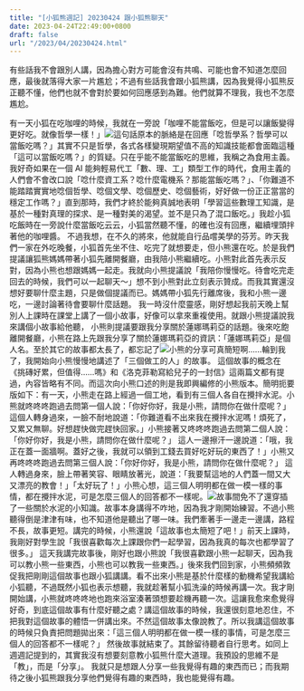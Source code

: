 ```yaml
---
title: "[小狐熊週記] 20230424 跟小狐熊聊天"
date: 2023-04-24T22:49:00+0800
draft: false
url: "/2023/04/20230424.html"
---
```


有些話我不會跟別人講，因為擔心對方可能會沒有共鳴、可能也會不知道怎麼回應，最後就落得大家一片尷尬；不過有些話我會跟小狐熊講，因為我覺得小狐熊反正聽不懂，他們也就不會對於要如何回應感到為難。他們就算不理我，我也不怎麼尷尬。

有一天小狐在吃咖哩的時候，我就在一旁說「咖哩不能當飯吃，但是可以讓飯變得更好吃。就像哲學一樣！」![](https://blogger.googleusercontent.com/img/proxy/AVvXsEjOTrL6veZo7pBu9WaF33oTDZzqGwcUNPiD1TpliaC67bRw81dqG2jQG6ukyJY6iGMQnf4uu63adR1_LN5LDUE2hJibwao0rIQqslrBFjRWCgYkc-UM1_djFEssA5Slr6RTskjsHzYs45n62er3zKil0Imb9pgHkYA7wNbWnzm5oZ42HP2LIs09QY2-hO75hBoyTTI-UDwX1nzC=s0-d-e1-ft&fit=max)這句話原本的脈絡是在回應「唸哲學系？哲學可以當飯吃嗎？」其實不只是哲學，各式各樣變現期望值不高的知識技能都會面臨這種「這可以當飯吃嗎？」的質疑。只在乎能不能當飯吃的思維，我稱之為食用主義。我好奇如果在一個 AI 能夠輕易代工「數、理、工」類型工作的時代，食用主義的人們會不會改口說「唸什麼資工系？唸什麼電機系？那能當飯吃嗎？」、「你難道不能踏踏實實地唸個哲學、唸個文學、唸個歷史、唸個藝術，好好做一份正正當當的穩定工作嗎？」直到那時，我們才終於能夠真誠地表明「學習這些數理工知識，是基於一種對真理的探求、是一種對美的渴望。並不是只為了混口飯吃。」我趁小狐吃飯時在一旁說什麼當飯吃云云，小狐當然聽不懂，的確也沒有回應，繼續埋頭拌著他的咖哩醬。 不過我想，在不久的將來，他就能自行品嚐美學的芬芳。昨天我們一家在外吃晚餐，小狐首先坐不住、吃完了就想要走，但小熊還在吃。於是我們提議讓狐熊媽媽帶著小狐先離開餐廳，由我陪小熊繼續吃。小熊對此首先表示反對，因為小熊也想跟媽媽一起走。我就向小熊提議說「我陪你慢慢吃。待會吃完走回去的時候，我們可以一起聊天～」想不到小熊對此立刻表示贊成。而我其實還沒想好要聊什麼主題，只是做個提議而已。媽媽帶小狐先行離席後，我和小熊一邊吃，一邊討論著待會要聊什麼話題。 我一時沒什麼靈感，剛好想起我前天晚上幫別人上課時在課堂上講了一個小故事，好像可以拿來重複使用。就跟小熊提議說我來講個小故事給他聽， 小熊則提議要跟我分享關於蓮娜瑪莉亞的話題。後來吃飽離開餐廳，小熊在路上先跟我分享了關於蓮娜瑪莉亞的資訊：「蓮娜瑪莉亞」是個人名。至於其它的故事都太長了，都忘記了![](https://fonts.gstatic.com/s/e/notoemoji/15.0/1f606/72.png)小熊的分享可真簡短啊……輪到我了，我開始向小熊慢慢地講述了「三個做工的人」的故事。 這個故事的概念在《挑磚好累，但值得……嗎》和《洛克菲勒寫給兒子的一封信》這兩篇文都有提過，內容皆略有不同。而這次向小熊口述的則是我即興編修的小熊版本。簡明扼要版如下：有一天，小熊走在路上經過一個工地，看到有三個人各自在攪拌水泥。小熊就咚咚咚跑過去問第一個人說：「你好你好，我是小熊，請問你在做什麼呢？」
這個人轉身過來，一臉不耐地說道：「你難道看不出來我在攪拌水泥嗎！煩死了，又累又無聊。好想趕快做完趕快回家。」小熊接著又咚咚咚跑過去問第二個人說：「你好你好，我是小熊，請問你在做什麼呢？」
這人一邊擦汗一邊說道：「哦，我正在蓋一面牆啊。蓋好之後，我就可以領到工錢去買好吃好玩的東西了！」小熊又再咚咚咚跑過去問第三個人說：「你好你好，我是小熊，請問你在做什麼呢？」
這人轉過身來，臉上帶著笑容、眼睛放著光，說道：「我要幫這地的人們蓋一間又大又漂亮的教會！」「太好玩了！」小熊心想，這三個人明明都在做一模一樣的事情，都在攪拌水泥，可是怎麼三個人的回答都不一樣呢。![](https://blogger.googleusercontent.com/img/proxy/AVvXsEjIJYy314luwm77UQDzZzQVLzxRJp_ZGToA_AiUpiXt56r-c9ONVxEuX1tJ3zO89p3heSW0a6vFC2j4pXAfh4hJts-Rk64DJVsKPf0c4sTgwscOLWzy8F5ZlwtDRlSPYA=w293-h293)故事間免不了還穿插了一些關於水泥的小知識。故事本身講得不咋地，因為我才剛開始練習。不過小熊聽得倒是津津有味，也不知道他是聽出了哪一味。我們牽著手一邊走一邊講，路程不長，故事更短。講完的時候，小熊還說「這故事也太簡短了吧！」前天上課時，我剛好對學生說「我很喜歡每次上課跟你們一起學習，因為我真的每次也都學習了很多。」 這天我講完故事後，剛好也跟小熊說「我很喜歡跟小熊一起聊天，因為我可以教小熊一些東西，小熊也可以教我一些東西。」後來我們回到家，小熊頻頻敦促我把剛剛這個故事也跟小狐講講。看不出來小熊是基於什麼樣的動機希望我講給小狐聽，不過既然小狐也表示想聽，我就趁著幫小狐洗澡的時候再講一次。我才剛開始講，小熊就咚咚咚地也跑來浴室湊著頭想要趁機再聽一次。這讓我愈來愈覺得好奇，到底這個故事有什麼好聽之處？講這個故事的時候，我還很刻意地忍住，不把我對這個故事的體悟一併講出來。不然這個故事太像說教了。所以我講這個故事的時候只負責把問題拋出來：「這三個人明明都在做一模一樣的事情，可是怎麼三個人的回答都不一樣呢？」
然後故事就結束了。其餘留待聽者自行思考。如同上週週記提到的，其實我沒有想要刻意教小狐熊什麼大道理。我預設的思維不是「教」，而是「分享」。
我就只是想跟人分享一些我覺得有趣的東西而已；而我期待之後小狐熊跟我分享他們覺得有趣的東西時，我也能覺得有趣。
